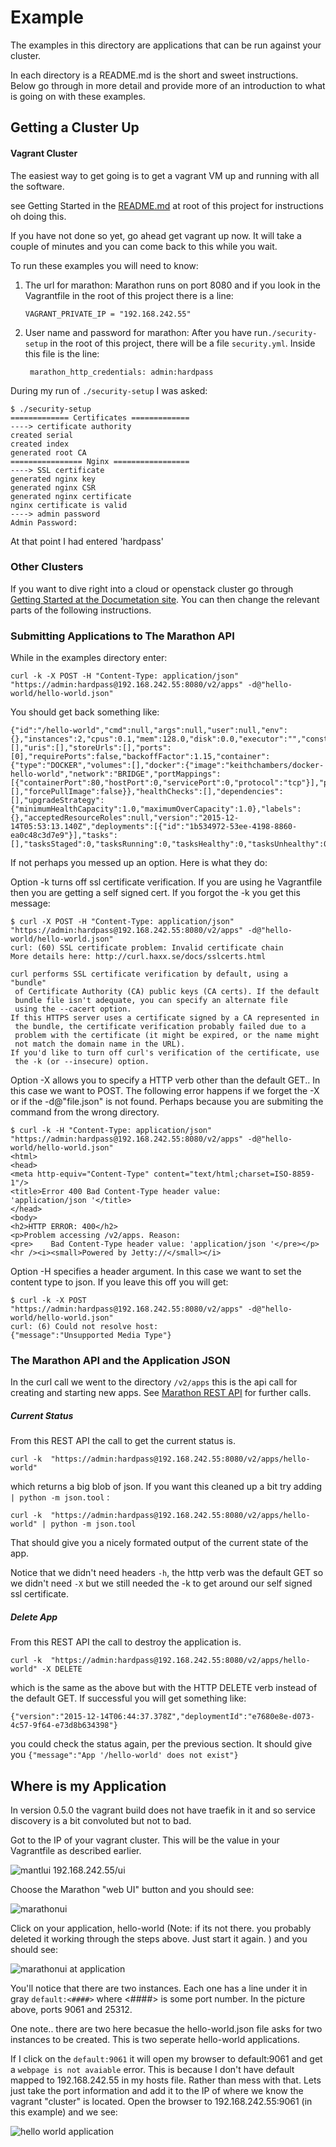 
# Example

The examples in this directory are applications that can be run against your cluster.

In each directory is a README.md is the short and sweet instructions. Below go through in more detail and provide
more of an introduction to what is going on with these examples.

## Getting a Cluster Up

#### Vagrant Cluster

The easiest way to get going is to get a vagrant VM up and running with all the software.

see Getting Started in the [README.md](../README.md) at root of this project for instructions oh doing this.

If you have not done so yet, go ahead get vagrant up now. It will take a couple of minutes and you can come
back to this while you wait.

To run these examples you will need to know:

1. The url for marathon:
Marathon runs on port 8080 and if you look in the Vagrantfile in the root of this project there is a line:

       VAGRANT_PRIVATE_IP = "192.168.242.55"

2. User name and password for marathon:
After you have run`./security-setup` in the root of this project, there will be a file `security.yml`.
Inside this file is the line:

        marathon_http_credentials: admin:hardpass

During my run of `./security-setup` I was asked:

    $ ./security-setup
    ============= Certificates =============
    ----> certificate authority
    created serial
    created index
    generated root CA
    ================ Nginx =================
    ----> SSL certificate
    generated nginx key
    generated nginx CSR
    generated nginx certificate
    nginx certificate is valid
    ----> admin password
    Admin Password:


At that point I had entered 'hardpass'

### Other Clusters

If you want to dive right into a cloud or openstack cluster go through  [Getting Started at the Documetation
site](https://microservices-infrastructure.readthedocs.org/en/latest/getting_started/index.html).   You can then
change the relevant parts of the following instructions.

### Submitting Applications to The Marathon API

While in the examples directory enter:

    curl -k -X POST -H "Content-Type: application/json" "https://admin:hardpass@192.168.242.55:8080/v2/apps" -d@"hello-world/hello-world.json"

You should get back something like:

    {"id":"/hello-world","cmd":null,"args":null,"user":null,"env":{},"instances":2,"cpus":0.1,"mem":128.0,"disk":0.0,"executor":"","constraints":[],"uris":[],"storeUrls":[],"ports":[0],"requirePorts":false,"backoffFactor":1.15,"container":{"type":"DOCKER","volumes":[],"docker":{"image":"keithchambers/docker-hello-world","network":"BRIDGE","portMappings":[{"containerPort":80,"hostPort":0,"servicePort":0,"protocol":"tcp"}],"privileged":false,"parameters":[],"forcePullImage":false}},"healthChecks":[],"dependencies":[],"upgradeStrategy":{"minimumHealthCapacity":1.0,"maximumOverCapacity":1.0},"labels":{},"acceptedResourceRoles":null,"version":"2015-12-14T05:53:13.140Z","deployments":[{"id":"1b534972-53ee-4198-8860-ea0c48c3d7e9"}],"tasks":[],"tasksStaged":0,"tasksRunning":0,"tasksHealthy":0,"tasksUnhealthy":0,"backoffSeconds":1,"maxLaunchDelaySeconds":3600}

If not perhaps you messed up an option. Here is what they do:

Option -k turns off ssl certificate verification.  If you are using he Vagrantfile then you are getting a self
signed cert. If you forgot the -k you get this message:

    $ curl -X POST -H "Content-Type: application/json"  "https://admin:hardpass@192.168.242.55:8080/v2/apps" -d@"hello-world/hello-world.json"
    curl: (60) SSL certificate problem: Invalid certificate chain
    More details here: http://curl.haxx.se/docs/sslcerts.html

    curl performs SSL certificate verification by default, using a "bundle"
     of Certificate Authority (CA) public keys (CA certs). If the default
     bundle file isn't adequate, you can specify an alternate file
     using the --cacert option.
    If this HTTPS server uses a certificate signed by a CA represented in
     the bundle, the certificate verification probably failed due to a
     problem with the certificate (it might be expired, or the name might
     not match the domain name in the URL).
    If you'd like to turn off curl's verification of the certificate, use
     the -k (or --insecure) option.

Option -X allows you to specify a HTTP verb other than the default GET.. In this case we want to POST.  The following
error happens if we forget the -X or if the -d@"file.json" is not found. Perhaps because you are submiting the command from
the wrong directory.

    $ curl -k -H "Content-Type: application/json"  "https://admin:hardpass@192.168.242.55:8080/v2/apps" -d@"hello-world/hello-world.json"
    <html>
    <head>
    <meta http-equiv="Content-Type" content="text/html;charset=ISO-8859-1"/>
    <title>Error 400 Bad Content-Type header value: 'application/json '</title>
    </head>
    <body>
    <h2>HTTP ERROR: 400</h2>
    <p>Problem accessing /v2/apps. Reason:
    <pre>    Bad Content-Type header value: 'application/json '</pre></p>
    <hr /><i><small>Powered by Jetty://</small></i>

Option -H specifies a header argument. In this case we want to set the content type to json.  If you leave this off
you will get:

    $ curl -k -X POST   "https://admin:hardpass@192.168.242.55:8080/v2/apps" -d@"hello-world/hello-world.json"
    curl: (6) Could not resolve host:  
    {"message":"Unsupported Media Type"}

### The Marathon API and the Application JSON

In the curl call we went to the directory `/v2/apps` this is the api call for creating and starting new apps.
See [Marathon REST API](https://mesosphere.github.io/marathon/docs/rest-api.html) for further calls.

##### Current Status

From this REST API the call to get the current status is.

    curl -k  "https://admin:hardpass@192.168.242.55:8080/v2/apps/hello-world"

which returns a big blob of json.  If you want this cleaned up a bit try adding `| python -m json.tool` :

    curl -k  "https://admin:hardpass@192.168.242.55:8080/v2/apps/hello-world" | python -m json.tool

That should give you a nicely formated output of the current state of the app.

Notice that we didn't need headers `-h`, the http verb was the default GET so we didn't need `-X` but we
still needed the -k to get around our self signed ssl certificate.

##### Delete App

From this REST API the call to destroy the application is.

    curl -k  "https://admin:hardpass@192.168.242.55:8080/v2/apps/hello-world" -X DELETE

which is the same as the above but with the HTTP DELETE verb instead of the default GET.  If successful you
will get something like:

    {"version":"2015-12-14T06:44:37.378Z","deploymentId":"e7680e8e-d073-4c57-9f64-e73d8b634398"}

you could check the status again, per the previous section. It should give you `{"message":"App '/hello-world' does not exist"}`


## Where is my Application

In version 0.5.0 the vagrant build does not have traefik in it and so service discovery is a bit convoluted but not to
bad.

Got to the IP of your vagrant cluster. This will be the value in your Vagrantfile as described earlier.

![mantlui 192.168.242.55/ui](./mantlui.png)

Choose the Marathon "web UI" button and you should see:

![marathonui](./marathonui.png)

Click on your application, hello-world (Note: if its not there. you probably deleted it working through the steps above.
Just start it again. ) and you should see:

![marathonui at application](./marathonapp.png)

You'll notice that there are two instances.  Each one has a line under it in gray `default:<####>` where <####> is some
port number. In the picture above, ports 9061 and 25312.

One note.. there are two here becasue the hello-world.json file asks for two instances to be created. This is two
seperate hello-world applications.

If I click on the `default:9061` it will open my browser to default:9061 and get a `webpage is not avaiable` error.
This is because I don't have default mapped to 192.168.242.55 in my hosts file.  Rather than mess with that.  Lets just
take the port information and add it to the IP of where we know the vagrant "cluster" is located.   Open the browser to
 192.168.242.55:9061 (in this example) and we see:

 ![hello world application](./helloworld.png)



